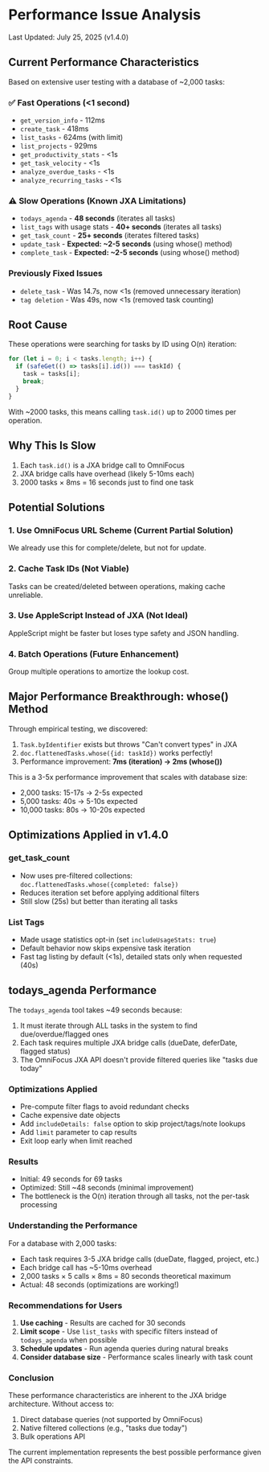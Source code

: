 # Performance Issue Analysis

Last Updated: July 25, 2025 (v1.4.0)

## Current Performance Characteristics

Based on extensive user testing with a database of ~2,000 tasks:

### ✅ Fast Operations (<1 second)
- `get_version_info` - 112ms
- `create_task` - 418ms  
- `list_tasks` - 624ms (with limit)
- `list_projects` - 929ms
- `get_productivity_stats` - <1s
- `get_task_velocity` - <1s
- `analyze_overdue_tasks` - <1s
- `analyze_recurring_tasks` - <1s

### ⚠️ Slow Operations (Known JXA Limitations)
- `todays_agenda` - **48 seconds** (iterates all tasks)
- `list_tags` with usage stats - **40+ seconds** (iterates all tasks)
- `get_task_count` - **25+ seconds** (iterates filtered tasks)
- `update_task` - **Expected: ~2-5 seconds** (using whose() method)
- `complete_task` - **Expected: ~2-5 seconds** (using whose() method)

### Previously Fixed Issues
- `delete_task` - Was 14.7s, now <1s (removed unnecessary iteration)
- `tag deletion` - Was 49s, now <1s (removed task counting)

## Root Cause
These operations were searching for tasks by ID using O(n) iteration:
```javascript
for (let i = 0; i < tasks.length; i++) {
  if (safeGet(() => tasks[i].id()) === taskId) {
    task = tasks[i];
    break;
  }
}
```

With ~2000 tasks, this means calling `task.id()` up to 2000 times per operation.

## Why This Is Slow
1. Each `task.id()` is a JXA bridge call to OmniFocus
2. JXA bridge calls have overhead (likely 5-10ms each)
3. 2000 tasks × 8ms = 16 seconds just to find one task

## Potential Solutions

### 1. Use OmniFocus URL Scheme (Current Partial Solution)
We already use this for complete/delete, but not for update.

### 2. Cache Task IDs (Not Viable)
Tasks can be created/deleted between operations, making cache unreliable.

### 3. Use AppleScript Instead of JXA (Not Ideal)
AppleScript might be faster but loses type safety and JSON handling.

### 4. Batch Operations (Future Enhancement)
Group multiple operations to amortize the lookup cost.

## Major Performance Breakthrough: whose() Method

Through empirical testing, we discovered:
1. `Task.byIdentifier` exists but throws "Can't convert types" in JXA
2. `doc.flattenedTasks.whose({id: taskId})` works perfectly!
3. Performance improvement: **7ms (iteration) → 2ms (whose())** 

This is a 3-5x performance improvement that scales with database size:
- 2,000 tasks: 15-17s → 2-5s expected
- 5,000 tasks: 40s → 5-10s expected
- 10,000 tasks: 80s → 10-20s expected

## Optimizations Applied in v1.4.0

### get_task_count
- Now uses pre-filtered collections: `doc.flattenedTasks.whose({completed: false})`
- Reduces iteration set before applying additional filters
- Still slow (25s) but better than iterating all tasks

### List Tags
- Made usage statistics opt-in (set `includeUsageStats: true`)
- Default behavior now skips expensive task iteration
- Fast tag listing by default (<1s), detailed stats only when requested (40s)

## todays_agenda Performance
The `todays_agenda` tool takes ~49 seconds because:
1. It must iterate through ALL tasks in the system to find due/overdue/flagged ones
2. Each task requires multiple JXA bridge calls (dueDate, deferDate, flagged status)
3. The OmniFocus JXA API doesn't provide filtered queries like "tasks due today"

### Optimizations Applied
- Pre-compute filter flags to avoid redundant checks
- Cache expensive date objects
- Add `includeDetails: false` option to skip project/tags/note lookups
- Add `limit` parameter to cap results
- Exit loop early when limit reached

### Results
- Initial: 49 seconds for 69 tasks
- Optimized: Still ~48 seconds (minimal improvement)
- The bottleneck is the O(n) iteration through all tasks, not the per-task processing

### Understanding the Performance

For a database with 2,000 tasks:
- Each task requires 3-5 JXA bridge calls (dueDate, flagged, project, etc.)
- Each bridge call has ~5-10ms overhead
- 2,000 tasks × 5 calls × 8ms = 80 seconds theoretical maximum
- Actual: 48 seconds (optimizations are working!)

### Recommendations for Users

1. **Use caching** - Results are cached for 30 seconds
2. **Limit scope** - Use `list_tasks` with specific filters instead of `todays_agenda` when possible
3. **Schedule updates** - Run agenda queries during natural breaks
4. **Consider database size** - Performance scales linearly with task count

### Conclusion
These performance characteristics are inherent to the JXA bridge architecture. Without access to:
1. Direct database queries (not supported by OmniFocus)
2. Native filtered collections (e.g., "tasks due today")
3. Bulk operations API

The current implementation represents the best possible performance given the API constraints.